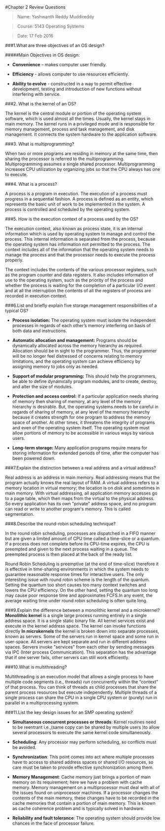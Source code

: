 #Chapter 2 Review Questions
>Name: Yashwanth Reddy Muddireddy

>Course: 5143 Operating Systems

>Date: 17 Feb 2016 

###1.What are three objectives of an OS design?

#####Main Objectives in OS design:
  - **Convenience** – makes computer user friendly.
  
  - **Efficiency** - allows computer to use resources efficiently.
  
  - **Ability to evolve** - constructed in a way to permit effective development, testing and introduction of new functions without         interfering with service. 

###2. What is the kernel of an OS?

The kernel is the central module or portion of the operating system software, which is used almost all the times. Usually, the kernel stays in main memory. The kernel runs in a privileged mode and is responsible for memory management, process and task management, and disk management. It connects the system hardware to the application software.

###3. What is multiprogramming?

When two or more programs are residing in memory at the same time, then sharing the processor is referred to the multiprogramming. Multiprogramming assumes a single shared processor. Multiprogramming increases CPU utilization by organizing jobs so that the CPU always has one to execute.

###4. What is a process?

A process is a program in execution. The execution of a process must progress in a sequential fashion. A process is defined as an entity, which represents the basic unit of work to be implemented in the system. A process is controlled and scheduled by the operating system.

###5. How is the execution context of a process used by the OS?

The execution context, also known as process state, it is an internal information which is used by operating system to manage and control the process. This internal information is separated from the process, because the operating system has information not permitted to the process. The context includes all of the information that the operating system needs to manage the process and that the processor needs to execute the process properly. 

The context includes the contents of the various processor registers, such as the program counter and data registers. It also includes information of use to the operating system, such as the priority of the process and whether the process is waiting for the completion of a particular I/O event and at all the interruption the contents of all the registers of process are recorded in execution context.

###6.List and briefly explain five storage management responsibilities of a typical OS?

- **Process isolation:** The operating system must isolate the independent processes in regards of each other’s memory interfering on basis of both data and instructions. 

- **Automatic allocation and management:** Programs should be dynamically allocated across the memory hierarchy as required. Allocation should be in sight to the programmer. Thus, the programmer will be no longer feel distressed of concerns relating to memory limitations, and the operating system can achieve efficiency by assigning memory to jobs only as needed. 

- **Support of modular programming:** This should help the programmers, be able to define dynamically program modules, and to create, destroy, and alter the size of modules. 

- **Protection and access control:** If a particular application needs sharing of memory then sharing of memory, at any level of the memory hierarchy is desirable. But, the operating systems needs to be careful in regards of sharing of memory, at any level of the memory hierarchy because it creates strength for one program to address the memory space of another. At other times, it threatens the integrity of programs and even of the operating system itself. The operating system must allow portions of memory to be accessible in various ways by various users. 

- **Long-term storage:** Many application programs require means for storing information for extended periods of time, after the computer has been powered down.

###7.Explain the distinction between a real address and a virtual address?

Real address is an address in main memory. Real addressing means that the program actually knows the real layout of RAM. A virtual address refers to a memory location in virtual memory; the location is on disk and sometimes in main memory. With virtual addressing, all application memory accesses go to a page table, which then maps from the virtual to the physical address. So every application has its own "private" address space, and no program can read or write to another program's memory. This is called segmentation.

###8.Describe the round-robin scheduling technique?

In the round robin scheduling, processes are dispatched in a FIFO manner but are given a limited amount of CPU time called a time-slice or a quantum. If a process does not complete before its CPU-time expires, the CPU is preempted and given to the next process waiting in a queue. The preempted process is then placed at the back of the ready list. 

Round Robin Scheduling is preemptive (at the end of time-slice) therefore it is effective in time-sharing environments in which the system needs to guarantee reasonable response times for interactive users. The only interesting issue with round robin scheme is the length of the quantum. Setting the quantum too short causes too many context switches and lowers the CPU efficiency. On the other hand, setting the quantum too long may cause poor response time and approximates FCFS.In any event, the average waiting time under round robin scheduling is often quite long.

###9.Explain the difference between a monolithic kernel and a microkernel?
**Monolithic kernel** is a single large process running entirely in a single address space. It is a single static binary file. All kernel services exist and execute in the kernel address space. The kernel can invoke functions directly **In microkernels** the kernel is broken down into separate processes, known as servers. Some of the servers run in kernel space and some run in user-space. All servers are kept separate and run in different address spaces. Servers invoke "services" from each other by sending messages via IPC (Inter process Communication). This separation has the advantage that if one server fails, other servers can still work efficiently.

###10.What is multithreading?

Multithreading is an execution model that allows a single process to have multiple code segments (i.e., threads) run concurrently within the “context” of that process. You can think of threads as child processes that share the parent process resources but execute independently. Multiple threads of a single process can share the CPU in a single CPU system or (purely) run in parallel in a multiprocessing system.

###11.List the key design issues for an SMP operating system?

 - **Simultaneous concurrent processes or threads**: Kernel routines need to be reentrant i.e.,(same copy can be shared by multiple users   )to allow several processors to execute the same kernel code simultaneously.
 
 - **Scheduling**: Any processor may perform scheduling, so conflicts must be avoided.
 
 - **Synchronization**: This point comes into act where multiple processes have to access to shared address spaces or shared I/O resources,  so care must be taken to provide effective synchronization among them. 
 
 - **Memory Management**:  Cache memory just brings a portion of main memory on its requirement; here we have a problem with cache memory.  Memory management on a multiprocessor must deal with all of the issues found on uniprocessor machines. If a processor changes the        contents of the main memory, these changes have to be recorded in the cache memories that contain a portion of main memory. This is      known as cache coherence problem and is typically solved in hardware.
 
- **Reliability and fault tolerance**: The operating system should provide low chances in the face of processor failure.




